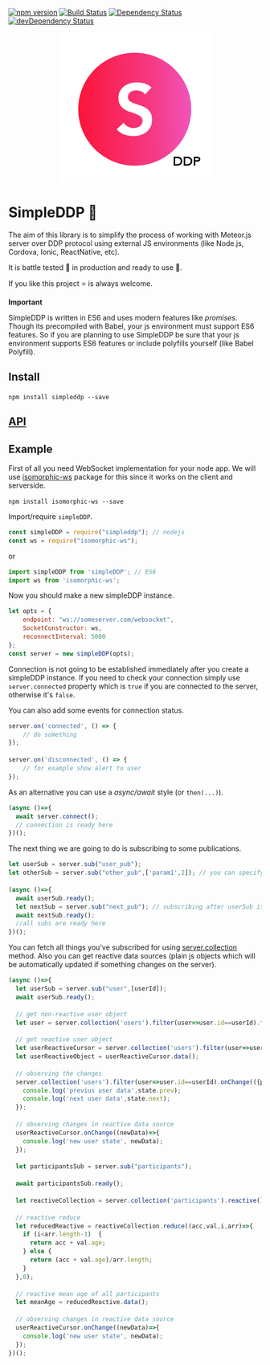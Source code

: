 [![npm version](https://badge.fury.io/js/simpleddp.svg)](https://badge.fury.io/js/simpleddp)
[![Build Status](https://travis-ci.org/Gregivy/simpleddp.svg?branch=master)](https://travis-ci.org/Gregivy/simpleddp)
[![Dependency Status](https://david-dm.org/gregivy/simpleddp.svg)](https://david-dm.org/gregivy/simpleddp)
[![devDependency Status](https://david-dm.org/gregivy/simpleddp/dev-status.svg)](https://david-dm.org/gregivy/simpleddp#info=devDependencies)

<p align="center">
  <img width="300" height="300" src="./simpleddp.png">
</p>

# SimpleDDP 🥚

The aim of this library is to simplify the process of working with Meteor.js server over DDP protocol using external JS environments (like Node.js, Cordova, Ionic, ReactNative, etc).

It is battle tested 🏰 in production and ready to use 🔨.

If you like this project ⭐ is always welcome.

**Important**

SimpleDDP is written in ES6 and uses modern features like *promises*. Though its precompiled with Babel, your js environment must support ES6 features. So if you are planning to use SimpleDDP be sure that your js environment supports ES6 features or include polyfills yourself (like Babel Polyfill).

## Install

`npm install simpleddp --save`

## [API](./api.md)

## Example

First of all you need WebSocket implementation for your node app.
We will use [isomorphic-ws](https://www.npmjs.com/package/isomorphic-ws) package for this
since it works on the client and serverside.

`npm install isomorphic-ws --save`

Import/require `simpleDDP`.

```javascript
const simpleDDP = require("simpleddp"); // nodejs
const ws = require("isomorphic-ws");
```

or

```javascript
import simpleDDP from 'simpleDDP'; // ES6
import ws from 'isomorphic-ws';
```

Now you should make a new simpleDDP instance.

```javascript
let opts = {
    endpoint: "ws://someserver.com/websocket",
    SocketConstructor: ws,
    reconnectInterval: 5000
};
const server = new simpleDDP(opts);
```

Connection is not going to be established immediately after you create a simpleDDP instance. If you need to check your connection simply use `server.connected` property which is `true` if you are connected to the server, otherwise it's `false`.

You can also add some events for connection status.

```javascript
server.on('connected', () => {
    // do something
});

server.on('disconnected', () => {
    // for example show alert to user
});
```

As an alternative you can use a *async/await* style (or `then(...)`).

```javascript
(async ()=>{
  await server.connect();
  // connection is ready here
})();
```

The next thing we are going to do is subscribing to some publications.

```javascript
let userSub = server.sub("user_pub");
let otherSub = server.sub("other_pub",['param1',2]); // you can specify arguments for subscription in array

(async ()=>{
  await userSub.ready();
  let nextSub = server.sub("next_pub"); // subscribing after userSub is ready
  await nextSub.ready();
  //all subs are ready here
})();
```

You can fetch all things you've subscribed for using [server.collection](./api.md#collection) method.
Also you can get reactive data sources (plain js objects which will be automatically updated if something changes on the server).


```javascript
(async ()=>{
  let userSub = server.sub("user",[userId]);
  await userSub.ready();

  // get non-reactive user object
  let user = server.collection('users').filter(user=>user.id==userId).fetch()[0];

  // get reactive user object
  let userReactiveCursor = server.collection('users').filter(user=>user.id==userId).reactive().one();
  let userReactiveObject = userReactiveCursor.data();

  // observing the changes
  server.collection('users').filter(user=>user.id==userId).onChange(({prev,next})=>{
    console.log('previus user data',state.prev);
    console.log('next user data',state.next);
  });

  // observing changes in reactive data source
  userReactiveCursor.onChange((newData)=>{
    console.log('new user state', newData);
  });

  let participantsSub = server.sub("participants");

  await participantsSub.ready();

  let reactiveCollection = server.collection('participants').reactive();

  // reactive reduce
  let reducedReactive = reactiveCollection.reduce((acc,val,i,arr)=>{
    if (i<arr.length-1)  {
      return acc + val.age;
    } else {
      return (acc + val.age)/arr.length;
    }
  },0);

  // reactive mean age of all participants
  let meanAge = reducedReactive.data();

  // observing changes in reactive data source
  userReactiveCursor.onChange((newData)=>{
    console.log('new user state', newData);
  });
})();
```
